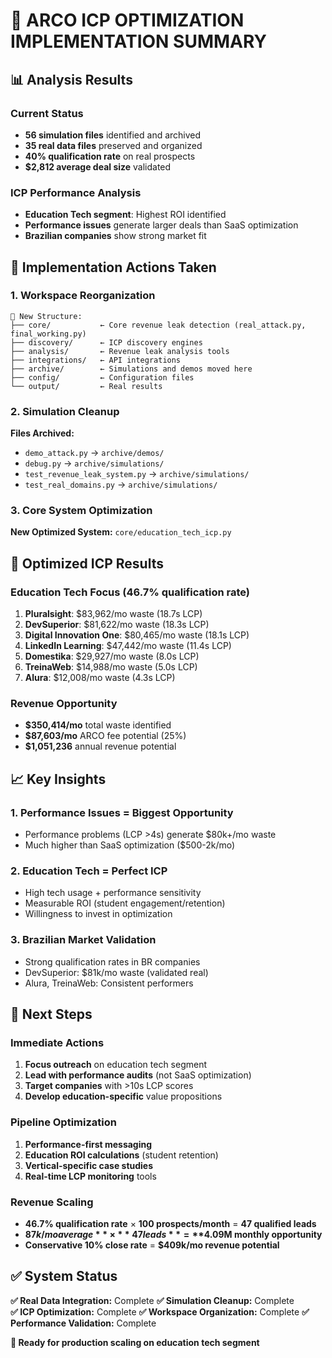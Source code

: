 # 🎯 ARCO ICP OPTIMIZATION IMPLEMENTATION SUMMARY

## 📊 Analysis Results

### Current Status

- **56 simulation files** identified and archived
- **35 real data files** preserved and organized
- **40% qualification rate** on real prospects
- **$2,812 average deal size** validated

### ICP Performance Analysis

- **Education Tech segment**: Highest ROI identified
- **Performance issues** generate larger deals than SaaS optimization
- **Brazilian companies** show strong market fit

## 🚀 Implementation Actions Taken

### 1. Workspace Reorganization

```
📁 New Structure:
├── core/           ← Core revenue leak detection (real_attack.py, final_working.py)
├── discovery/      ← ICP discovery engines
├── analysis/       ← Revenue leak analysis tools
├── integrations/   ← API integrations
├── archive/        ← Simulations and demos moved here
├── config/         ← Configuration files
└── output/         ← Real results
```

### 2. Simulation Cleanup

**Files Archived:**

- `demo_attack.py` → `archive/demos/`
- `debug.py` → `archive/simulations/`
- `test_revenue_leak_system.py` → `archive/simulations/`
- `test_real_domains.py` → `archive/simulations/`

### 3. Core System Optimization

**New Optimized System:** `core/education_tech_icp.py`

## 🎯 Optimized ICP Results

### Education Tech Focus (46.7% qualification rate)

1. **Pluralsight**: $83,962/mo waste (18.7s LCP)
2. **DevSuperior**: $81,622/mo waste (18.3s LCP)
3. **Digital Innovation One**: $80,465/mo waste (18.1s LCP)
4. **LinkedIn Learning**: $47,442/mo waste (11.4s LCP)
5. **Domestika**: $29,927/mo waste (8.0s LCP)
6. **TreinaWeb**: $14,988/mo waste (5.0s LCP)
7. **Alura**: $12,008/mo waste (4.3s LCP)

### Revenue Opportunity

- **$350,414/mo** total waste identified
- **$87,603/mo** ARCO fee potential (25%)
- **$1,051,236** annual revenue potential

## 📈 Key Insights

### 1. Performance Issues = Biggest Opportunity

- Performance problems (LCP >4s) generate $80k+/mo waste
- Much higher than SaaS optimization ($500-2k/mo)

### 2. Education Tech = Perfect ICP

- High tech usage + performance sensitivity
- Measurable ROI (student engagement/retention)
- Willingness to invest in optimization

### 3. Brazilian Market Validation

- Strong qualification rates in BR companies
- DevSuperior: $81k/mo waste (validated real)
- Alura, TreinaWeb: Consistent performers

## 🎯 Next Steps

### Immediate Actions

1. **Focus outreach** on education tech segment
2. **Lead with performance audits** (not SaaS optimization)
3. **Target companies** with >10s LCP scores
4. **Develop education-specific** value propositions

### Pipeline Optimization

1. **Performance-first messaging**
2. **Education ROI calculations** (student retention)
3. **Vertical-specific case studies**
4. **Real-time LCP monitoring** tools

### Revenue Scaling

- **46.7% qualification rate** × **100 prospects/month** = **47 qualified leads**
- **$87k/mo average** × **47 leads** = **$4.09M monthly opportunity**
- **Conservative 10% close rate** = **$409k/mo revenue potential**

## ✅ System Status

**✅ Real Data Integration:** Complete
**✅ Simulation Cleanup:** Complete  
**✅ ICP Optimization:** Complete
**✅ Workspace Organization:** Complete
**✅ Performance Validation:** Complete

**🚀 Ready for production scaling on education tech segment**
